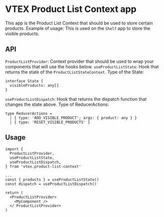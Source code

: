 # VTEX Product List Context app

This app is the Product List Context that should be used to store certain products. Example of usage: This is used on the `Shelf` app to store the visible products.

## API

`ProductListProvider`: Context provider that should be used to wrap your components that will use the hooks below.
`useProductListState`: Hook that returns the state of the `ProductListStateContext`.
Type of the State:

```
interface State {
  visibleProducts: any[]
}
```

`useProductListDispatch`: Hook that returns the dispatch function that changes the state above.
Type of ReducerActions:

```
type ReducerActions =
  | { type: 'ADD_VISIBLE_PRODUCT'; args: { product: any } }
  | { type: 'RESET_VISIBLE_PRODUCTS' }
```

## Usage

```
import {
  ProductListProvider,
  useProductListState,
  useProductListDispatch,
} from 'vtex.product-list-context'

...
const { products } = useProductListState()
const dispatch = useProductListDispatch()

return (
  <ProductListProvider>
    <MyComponent />
  </ ProductListProvider>
)
```
